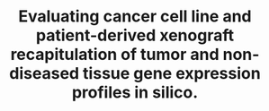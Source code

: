 ---
authors: Williams AS, Wilk EJ, Fisher JL, Lasseigne BN
carousel: false
doi: 10.1002/cnr2.1874
featured: false
issue: '9'
journal: Cancer reports (Hoboken, N.J.)
keywords: '["cancer model", "glioblastoma", "patient-derived xenograft", "Glioblastoma",
  "cell line", "gene expression", "Xenograft Model Antitumor Assays", "preclinical
  model", "Transcriptome", "Cell Line, Tumor", "Heterografts", "Humans"]'
landmark: false
layout: '@/layouts/Publication.astro'
page: e1874
pmcid: PMC10480419
pmid: 37533331
r03: R03OD030604
title: Evaluating cancer cell line and patient-derived xenograft recapitulation of
  tumor and non-diseased tissue gene expression profiles in silico.
volume: '6'
year: 2023
---